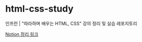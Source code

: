 # html-css-study
인프런 | "따라하며 배우는 HTML, CSS" 강의 정리 및 실습 레포지토리

[Notion 정리 링크](https://www.notion.so/HTML-CSS-6c15370c9e2d44608da31f6573282955)